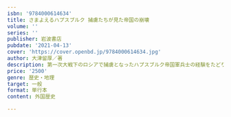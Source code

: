 ```yaml
---
isbn: '9784000614634'
title: さまよえるハプスブルク 捕虜たちが見た帝国の崩壊
volume: ''
series: ''
publisher: 岩波書店
pubdate: '2021-04-13'
cover: 'https://cover.openbd.jp/9784000614634.jpg'
author: 大津留厚／著
description: 第一次大戦下のロシアで捕虜となったハプスブルク帝国軍兵士の経験をたどり、多民族帝国崩壊の現場を描き出す。
price: '2500'
genre: 歴史・地理
target: 一般
format: 単行本
content: 外国歴史

---
```

